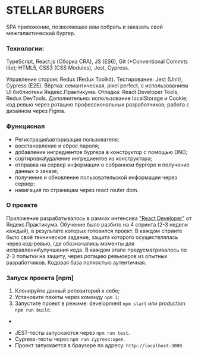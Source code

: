 # STELLAR BURGERS
SPA приложение, позволяющее вам собрать и заказать свой межгалактический бургер.

### Технологии: 
TypeScript, React.js (Сборка CRA), JS (ES6), Git (+Conventional Commits lite); HTML5, CSS3 (CSS Modules), Jest, Cypress.

Управление стором: Redux (Redux Toolkit).
Тестирование: Jest (Unit), Cypress (E2E).
Вёртка: семантическая, pixel perfect, с использованием UI библиотеки Яндекс.Практикума.
Отладка: React Developer Tools, Redux DevTools.
Дополнительно: использование localStorage и Cookie; код ревью через ротацию профессиональных разработчиков; работа с дизайном через Figma.

### Функционал
* Регистрация\авторизация пользователя; 
* восстановление и сброс пароля; 
* добавление ингредиентов бургера в конструктор с помощью DND; 
* сортировка\удаление ингредиентов из конструктора; 
* отправка на сервер информации о собранном бургере и получение данных о заказе; 
* получение и обновление пользовательской информации через сервер; 
* навигация по страницам через react router dom.

### О проекте
Приложение разрабатывалось в рамках интенсива ["React Developer"](https://praktikum.yandex.ru/react/) от Яндекс.Практикума. 
Обучение было разбито на 4 спринта (2-3 недели каждый), в результате которых готовился проект. В каждом спринте было своё техническое задание, защита которого осуществлялась через код-ревью, где обозначались моменты для исправления\улучшения кода. В каждом этапе предусматривалось по 2-3 попытки на защиту, через ротацию ревьюеров из опытных разработчиков. 
Кодовая база полностью аутентичная. 

### Запуск проекта [npm]
1. Клонируйте данный репозиторий к себе;
2. Установите пакеты через команду `npm i`;
3. Запустите проект в режиме: development `npm start` или production `npm run build`.
-
* JEST-тесты запускаются через `npm run test`.
* Cypress-тесты через `npm run cypress:open`.
* Проект запускается в браузере по адресу: `http://localhost:3000`.
